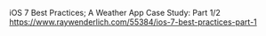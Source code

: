 iOS 7 Best Practices; A Weather App Case Study: Part 1/2
https://www.raywenderlich.com/55384/ios-7-best-practices-part-1